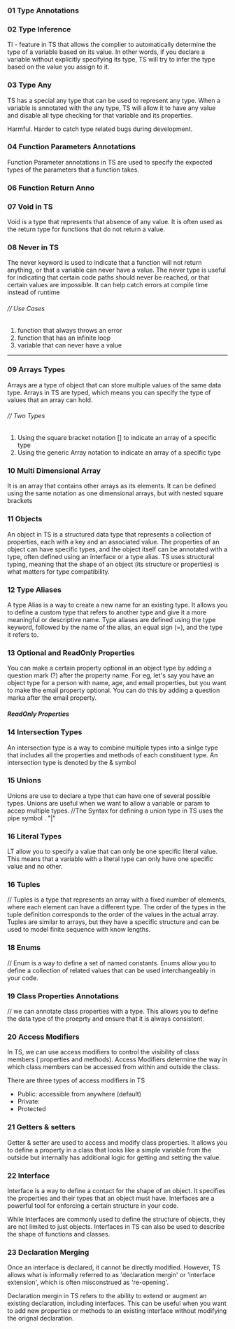 ### 01 Type Annotations


### 02 Type Inference
TI - feature in TS that allows the complier to automatically determine the type of a variable based on its value. In other words, if you declare a variable without explicitly specifying its type, TS will try to infer the type based on the value you assign to it.

### 03 Type Any
TS has a special any type that can be used to represent any type. When a variable is annotated with the any type, TS will allow it to have any value and disable all type checking for that variable and its properties.

Harmful. Harder to catch type related bugs during development.

### 04 Function Parameters Annotations
Function Parameter annotations in TS are used to specify the expected types of the parameters that a function takes.


### 06 Function Return Anno


### 07 Void in TS
Void is a type that represents that absence of any value. It is often used as the return type for functions that do not return a value.

### 08 Never in TS
The never keyword is used to indicate that a function will not return anything, or that a variable can never have a value. The never type is useful for indicating that certain code paths should never be reached, or that certain values are impossible. It can help catch errors at compile time instead of runtime

###### // Use Cases
1) function that always throws an error
2) function that has an infinite loop
3) variable that can never have a value

---

### 09 Arrays Types
Arrays are a type of object that can store multiple values of the same data type. Arrays in TS are typed, which means you can specify the type of values that an array can hold.

###### // Two Types
1) Using the square bracket notation [] to indicate an array of a specific type
2) Using the generic Array<type> notation to indicate an array of a specific type


### 10 Multi Dimensional Array
It is an array that contains other arrays as its elements. It can be defined using the same notation as one dimensional arrays, but with nested square brackets


### 11 Objects
An object in TS is a structured data type that represents a collection of properties, each with a key and an associated value. The properties of an object can have specific types, and the object itself can be annotated with a type, often defined using an interface or a type alias. TS uses structural typing, meaning that the shape of an object (its structure or properties) is what matters for type compatibility.

### 12 Type Aliases
A type Alias is a way to create a new name for an existing type. It allows you to define a custom type that refers to another type and give it a more meaningful or descriptive name.
Type aliases are defined using the type keyword, followed by the name of the alias, an equal sign (=), and the type it refers to.


### 13 Optional and ReadOnly Properties
You can make a certain property optional in an object type by adding a question mark (?) after the property name.
For eg, let's say you have an object type for a person with name, age, and email properties, but you want to make the email property optional. You can do this by adding a question marka after the email property.

##### ReadOnly Properties


### 14 Intersection Types
An intersection type is a way to combine multiple types into a sinlge type that includes all the properties and methods of each constituent type. An intersection type is denoted by the & symbol


### 15 Unions
Unions are use to declare a type that can have one of several possible types. Unions are useful when we want to allow a variable or param to accep multiple types.
//The Syntax for defining a union type in TS uses the pipe symbol . "|"

### 16 Literal Types
LT allow you to specify a value that can only be one specific literal value. This means that a variable with a literal type can only have one specific value and no other.

### 16 Tuples
// Tuples is a type that represents an array with a fixed number of elements, where each element can have a different type. The order of the types in the tuple definition corresponds to the order of the values in the actual array. Tuples are similar to arrays, but they have a specific structure and can be used to model finite sequence with know lengths.

### 18 Enums
// Enum is a way to define a set of named constants. Enums allow you to define a collection of related values that can be used interchangeably in your code.

### 19 Class Properties Annotations
// we can annotate class properties with a type. This allows you to define the data type of the proeprty and ensure that it is always consistent.


### 20 Access Modifiers
In TS, we can use access modifiers to control the visibility of class members ( properties and methods). Access Modifiers determine the way in which class members can be accessed from within and outside the class.

There are three types of access modifiers in TS
- Public: accessible from anywhere (default)
- Private: 
- Protected

### 21 Getters & setters
 Getter & setter are used to access and modify class properties. It allows you to define a property in a class that looks like a simple variable from the outside but internally has additional logic for getting and setting the value.

 ### 22 Interface
Interface is a way to define a contact for the shape of an object. It specifies the properties and their types that an object must have. Interfaces are a powerful tool for enforcing a certain structure in your code.

While Interfaces are commonly used to define the structure of objects, they are not limited to just objects. Interfaces in TS can also be used to describe the shape of functions and classes.


###  23 Declaration Merging
Once an interface is declared, it cannot be directly modified. However, TS allows what is informally referred to as 'declaration mergin' or 'interface extension', which is often misconstrued as 're-opening'.

Declaration mergin in TS refers to the ability to extend or augment an existing declaration, including interfaces. This can be useful when you want to add new properties or methods to an existing interface without modifying the orignal declaration.

